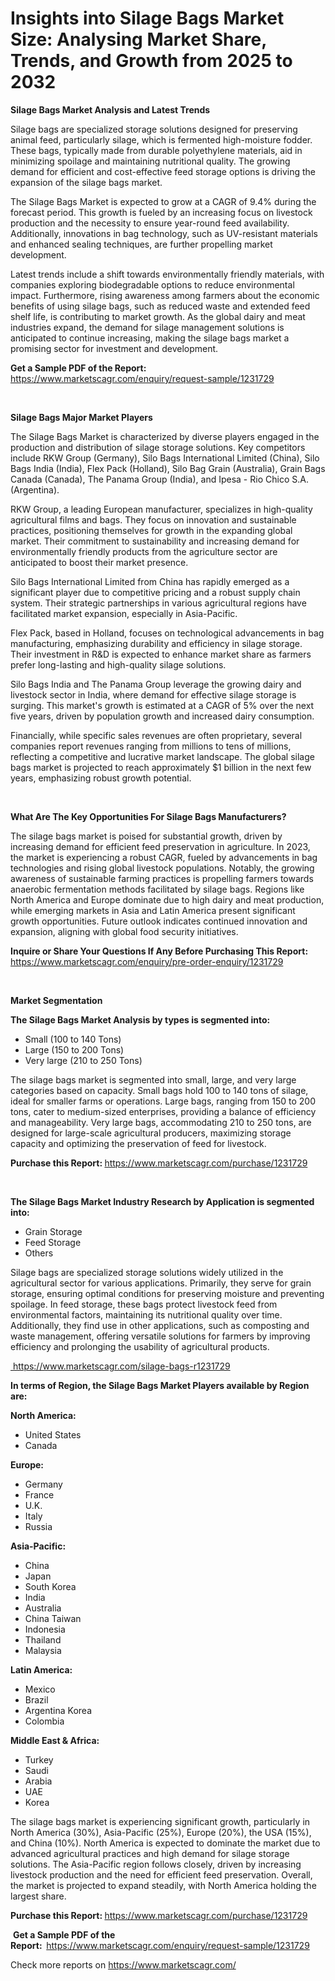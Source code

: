 <p><h1>Insights into Silage Bags Market Size: Analysing Market Share, Trends, and Growth from 2025 to 2032</h1></p><p><strong>Silage Bags Market Analysis and Latest Trends</strong></p>
<p><p>Silage bags are specialized storage solutions designed for preserving animal feed, particularly silage, which is fermented high-moisture fodder. These bags, typically made from durable polyethylene materials, aid in minimizing spoilage and maintaining nutritional quality. The growing demand for efficient and cost-effective feed storage options is driving the expansion of the silage bags market.</p><p>The Silage Bags Market is expected to grow at a CAGR of 9.4% during the forecast period. This growth is fueled by an increasing focus on livestock production and the necessity to ensure year-round feed availability. Additionally, innovations in bag technology, such as UV-resistant materials and enhanced sealing techniques, are further propelling market development.</p><p>Latest trends include a shift towards environmentally friendly materials, with companies exploring biodegradable options to reduce environmental impact. Furthermore, rising awareness among farmers about the economic benefits of using silage bags, such as reduced waste and extended feed shelf life, is contributing to market growth. As the global dairy and meat industries expand, the demand for silage management solutions is anticipated to continue increasing, making the silage bags market a promising sector for investment and development.</p></p>
<p><strong>Get a Sample PDF of the Report:&nbsp;</strong> <a href="https://www.marketscagr.com/enquiry/request-sample/1231729?utm_campaign=3292&utm_medium=2&utm_source=Github&utm_content=ia&utm_term=02042025&utm_id=silage-bags">https://www.marketscagr.com/enquiry/request-sample/1231729</a></p>
<p>&nbsp;</p>
<p><strong>Silage Bags Major Market Players</strong></p>
<p><p>The Silage Bags Market is characterized by diverse players engaged in the production and distribution of silage storage solutions. Key competitors include RKW Group (Germany), Silo Bags International Limited (China), Silo Bags India (India), Flex Pack (Holland), Silo Bag Grain (Australia), Grain Bags Canada (Canada), The Panama Group (India), and Ipesa - Rio Chico S.A. (Argentina).</p><p>RKW Group, a leading European manufacturer, specializes in high-quality agricultural films and bags. They focus on innovation and sustainable practices, positioning themselves for growth in the expanding global market. Their commitment to sustainability and increasing demand for environmentally friendly products from the agriculture sector are anticipated to boost their market presence.</p><p>Silo Bags International Limited from China has rapidly emerged as a significant player due to competitive pricing and a robust supply chain system. Their strategic partnerships in various agricultural regions have facilitated market expansion, especially in Asia-Pacific.</p><p>Flex Pack, based in Holland, focuses on technological advancements in bag manufacturing, emphasizing durability and efficiency in silage storage. Their investment in R&D is expected to enhance market share as farmers prefer long-lasting and high-quality silage solutions.</p><p>Silo Bags India and The Panama Group leverage the growing dairy and livestock sector in India, where demand for effective silage storage is surging. This market's growth is estimated at a CAGR of 5% over the next five years, driven by population growth and increased dairy consumption.</p><p>Financially, while specific sales revenues are often proprietary, several companies report revenues ranging from millions to tens of millions, reflecting a competitive and lucrative market landscape. The global silage bags market is projected to reach approximately $1 billion in the next few years, emphasizing robust growth potential.</p></p>
<p>&nbsp;</p>
<p><strong>What Are The Key Opportunities For Silage Bags Manufacturers?</strong></p>
<p><p>The silage bags market is poised for substantial growth, driven by increasing demand for efficient feed preservation in agriculture. In 2023, the market is experiencing a robust CAGR, fueled by advancements in bag technologies and rising global livestock populations. Notably, the growing awareness of sustainable farming practices is propelling farmers towards anaerobic fermentation methods facilitated by silage bags. Regions like North America and Europe dominate due to high dairy and meat production, while emerging markets in Asia and Latin America present significant growth opportunities. Future outlook indicates continued innovation and expansion, aligning with global food security initiatives.</p></p>
<p><strong>Inquire or Share Your Questions If Any Before Purchasing This Report:</strong> <a href="https://www.marketscagr.com/enquiry/pre-order-enquiry/1231729?utm_campaign=3292&utm_medium=2&utm_source=Github&utm_content=ia&utm_term=02042025&utm_id=silage-bags">https://www.marketscagr.com/enquiry/pre-order-enquiry/1231729</a></p>
<p>&nbsp;</p>
<p><strong>Market Segmentation</strong></p>
<p><strong>The Silage Bags Market Analysis by types is segmented into:</strong></p>
<p><ul><li>Small (100 to 140 Tons)</li><li>Large (150 to 200 Tons)</li><li>Very large (210 to 250 Tons)</li></ul></p>
<p><p>The silage bags market is segmented into small, large, and very large categories based on capacity. Small bags hold 100 to 140 tons of silage, ideal for smaller farms or operations. Large bags, ranging from 150 to 200 tons, cater to medium-sized enterprises, providing a balance of efficiency and manageability. Very large bags, accommodating 210 to 250 tons, are designed for large-scale agricultural producers, maximizing storage capacity and optimizing the preservation of feed for livestock.</p></p>
<p><strong>Purchase this Report:&nbsp;</strong><a href="https://www.marketscagr.com/purchase/1231729?utm_campaign=3292&utm_medium=2&utm_source=Github&utm_content=ia&utm_term=02042025&utm_id=silage-bags">https://www.marketscagr.com/purchase/1231729</a></p>
<p>&nbsp;</p>
<p><strong>The Silage Bags Market Industry Research by Application is segmented into:</strong></p>
<p><ul><li>Grain Storage</li><li>Feed Storage</li><li>Others</li></ul></p>
<p><p>Silage bags are specialized storage solutions widely utilized in the agricultural sector for various applications. Primarily, they serve for grain storage, ensuring optimal conditions for preserving moisture and preventing spoilage. In feed storage, these bags protect livestock feed from environmental factors, maintaining its nutritional quality over time. Additionally, they find use in other applications, such as composting and waste management, offering versatile solutions for farmers by improving efficiency and prolonging the usability of agricultural products.</p></p>
<p><a href="https://www.marketscagr.com/silage-bags-r1231729?utm_campaign=3292&utm_medium=2&utm_source=Github&utm_content=ia&utm_term=02042025&utm_id=silage-bags">&nbsp;https://www.marketscagr.com/silage-bags-r1231729</a></p>
<p><strong>In terms of Region, the Silage Bags Market Players available by Region are:</strong></p>
<p>
    <p> <strong> North America: </strong>
        <ul>
            <li>United States</li>
            <li>Canada</li>
        </ul>
        </p> 
    <p> <strong> Europe: </strong>
        <ul>
            <li>Germany</li>
            <li>France</li>
            <li>U.K.</li>
            <li>Italy</li>
            <li>Russia</li>
        </ul>
        </p> 
    <p> <strong> Asia-Pacific: </strong>
        <ul>
            <li>China</li>
            <li>Japan</li>
            <li>South Korea</li>
            <li>India</li>
            <li>Australia</li>
            <li>China Taiwan</li>
            <li>Indonesia</li>
            <li>Thailand</li>
            <li>Malaysia</li>
        </ul>
        </p> 
    <p> <strong> Latin America: </strong>
        <ul>
            <li>Mexico</li>
            <li>Brazil</li>
            <li>Argentina Korea</li>
            <li>Colombia</li>
        </ul>
        </p> 
    <p> <strong> Middle East & Africa: </strong>
        <ul>
            <li>Turkey</li>
            <li>Saudi</li>
            <li>Arabia</li>
            <li>UAE</li>
            <li>Korea</li>
        </ul>
    </p>
    </p>
<p><p>The silage bags market is experiencing significant growth, particularly in North America (30%), Asia-Pacific (25%), Europe (20%), the USA (15%), and China (10%). North America is expected to dominate the market due to advanced agricultural practices and high demand for silage storage solutions. The Asia-Pacific region follows closely, driven by increasing livestock production and the need for efficient feed preservation. Overall, the market is projected to expand steadily, with North America holding the largest share.</p></p>
<p><strong>Purchase this Report: </strong><a href="https://www.marketscagr.com/purchase/1231729?utm_campaign=3292&utm_medium=2&utm_source=Github&utm_content=ia&utm_term=02042025&utm_id=silage-bags">https://www.marketscagr.com/purchase/1231729</a></p>
<p>&nbsp;<strong>Get a Sample PDF of the Report:&nbsp;&nbsp;</strong><a href="https://www.marketscagr.com/enquiry/request-sample/1231729?utm_campaign=3292&utm_medium=2&utm_source=Github&utm_content=ia&utm_term=02042025&utm_id=silage-bags">https://www.marketscagr.com/enquiry/request-sample/1231729</a></p>
<p><strong></strong></p>
<p>Check more reports on <a href="https://www.marketscagr.com/?utm_campaign=3292&utm_medium=2&utm_source=Github&utm_content=ia&utm_term=02042025&utm_id=silage-bags">https://www.marketscagr.com/</a></p>